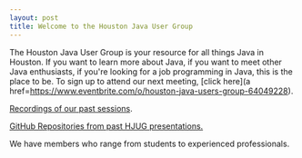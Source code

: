 ```yaml
---
layout: post
title: Welcome to the Houston Java User Group
---
```


The Houston Java User Group is your resource for all things Java in Houston.
If you want to learn more about Java, if you want to meet other Java enthusiasts, if you're looking for a job programming in Java, this is the place to be.
To sign up to attend our next meeting, [click here](a href=https://www.eventbrite.com/o/houston-java-users-group-64049228).

[Recordings of our past sessions](https://www.youtube.com/channel/UCVZCBgVzSvF-M94QH_IBbLA).

[GitHub Repositories from past HJUG presentations.](https://github.com/search?q=houston%20java%20user%20group&type=repositories)

We have members who range from students to experienced professionals.
